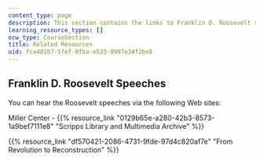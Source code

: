 ```yaml
---
content_type: page
description: This section contains the links to Franklin D. Roosevelt speeches.
learning_resource_types: []
ocw_type: CourseSection
title: Related Resources
uid: fca48167-5fef-0fba-e533-0997e34f2be8
---
```


Franklin D. Roosevelt Speeches
------------------------------

You can hear the Roosevelt speeches via the following Web sites:

Miller Center - {{% resource_link "0129b65e-a280-42b3-8573-1a9bef7111e8" "Scripps Library and Multimedia Archive" %}}

{{% resource_link "df570421-2086-4731-9fde-97d4c820af7e" "From Revolution to Reconstruction" %}}